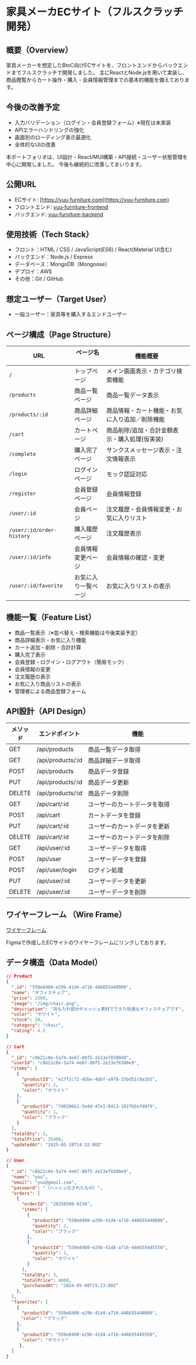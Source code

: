# 家具メーカECサイト（フルスクラッチ開発）

## 概要（Overview）
家具メーカーを想定したBtoC向けECサイトを、フロントエンドからバックエンドまでフルスクラッチで開発しました。
主にReactとNode.jsを用いて実装し、商品閲覧からカート操作・購入・会員情報管理までの基本的機能を備えております。

## 今後の改善予定
- 入力バリデーション（ログイン・会員登録フォーム）※現在は未実装
- APIエラーハンドリングの強化
- 画面別のローディング表示最適化
- 全体的なUIの改善

本ポートフォリオは、UI設計・React/MUI構築・API接続・ユーザー状態管理を中心に開発しました。
今後も継続的に改善してまいります。

## 公開URL
- ECサイト: [https://yuu-furniture.com](https://yuu-furniture.com)
- フロントエンド: [yuu-furniture-frontend](https://github.com/yuu-1219/yuu-furniture-frontend)
- バックエンド: [yuu-furniture-backend](https://github.com/yuu-1219/yuu-furniture-backend)


## 使用技術（Tech Stack）
- フロント：HTML / CSS / JavaScript(ES6) / React(Material UI含む)
- バックエンド：Node.js / Express
- データベース：MongoDB（Mongoose）
- デプロイ：AWS
- その他：Git / GitHub
  

## 想定ユーザー（Target User）
- 一般ユーザー：家具等を購入するエンドユーザー
  

## ページ構成（Page Structure）
| URL                       | ページ名           　  | 機能概要                             　　|
| ------------------------- | -------------------- | -------------------------------------- |
| `/`                       | トップページ           | メイン画面表示・カテゴリ検索機能　　　　　　   |
| `/products`               | 商品一覧ページ         | 商品一覧データ表示　　　　　　　             |
| `/products/:id`           | 商品詳細ページ         | 商品情報・カート機能・お気に入り追加／削除機能 |
| `/cart`                   | カートページ           | 商品削除/追加・合計金額表示・購入処理(仮実装)  |
| `/complete`               | 購入完了ページ         | サンクスメッセージ表示・注文情報表示          |
| `/login`                  | ログインページ         | モック認証対応                             |
| `/register`               | 会員登録ページ         | 会員情報登録                              |
| `/user/:id`               | 会員ページ             | 注文履歴・会員情報変更・お気に入りリスト      |
| `/user/:id/order-history` | 購入履歴ページ         | 注文履歴表示                     　　　    |
| `/user/:id/info`          | 会員情報変更ページ      | 会員情報の確認・変更                       |
| `/user/:id/favorite`      | お気に入り一覧ページ    | お気に入りリストの表示                      |


## 機能一覧（Feature List）
- 商品一覧表示（※並べ替え・検索機能は今後実装予定）
- 商品詳細表示・お気に入り機能
- カート追加・削除・合計計算
- 購入完了表示
- 会員登録・ログイン・ログアウト（簡易モック）
- 会員情報の変更
- 注文履歴の表示
- お気に入り商品リストの表示
- 管理者による商品登録フォーム


## API設計（API Design）
| メソッド  | エンドポイント       | 機能                                         |
| -------- | ----------------- | -------------------------------------------- |
| GET      | /api/products     | 商品一覧データ取得　　　　　　　　　　　　　　　　    |
| GET      | /api/products/:id | 商品詳細データ取得                              |
| POST     | /api/products     | 商品データ登録                                 |
| PUT      | /api/products/:id | 商品データ更新                                 |
| DELETE   | /api/products/:id | 商品データ削除                                 |
| GET      | /api/cart/:id     | ユーザーのカートデータを取得                      |
| POST     | /api/cart         | カートデータを登録                              |
| PUT      | /api/cart/:id     | ユーザーのカートデータを更新                      |
| DELETE   | /api/cart/:id     | ユーザーのカートデータを削除                      |
| GET      | /api/user/:id     | ユーザーデータを取得                            |
| POST     | /api/user         | ユーザーデータを登録                            |
| POST     | /api/user/login   | ログイン処理                                   |
| PUT      | /api/user/:id     | ユーザーデータを更新                            |
| DELETE   | /api/user/:id     | ユーザーデータを削除                            |


## ワイヤーフレーム （Wire Frame）

[ワイヤーフレーム](https://www.figma.com/design/30LztBXcfurCCVYbY2Gd4N/EC%E3%82%B5%E3%82%A4%E3%83%88?node-id=0-1&p=f&t=CpqCrY3IRumavmW0-0)

Figmaで作成したECサイトのワイヤーフレームにリンクしております。


## データ構造（Data Model）

```json
// Product
{
  "_id": "550e8400-e29b-41d4-a716-446655440000",
  "name": "オフィスチェア",
  "price": 2500,
  "image": "/img/chair.png",
  "description": "背もたれ部分がメッシュ素材でできた快適なオフィスチェアです",
  "color": "ホワイト",
  "stock": 20,
  "category": "chair",
  "rating": 4.5
}

// Cart
{
  "_id": "c8b21c0e-5a74-4e67-88f5-2e13ef8300d9",
  "userId": "c8b21c0e-5a74-4e67-88f5-2e13ef8300e9",
  "items": [
    {
      "productId": "e17f1c72-45be-4bbf-a978-25bd51c0a1b5",
      "quantity": 2,
      "color": "ホワイト"
    },
    {
      "productId": "7d0296b1-5e4d-47e1-8413-1027b5e7d8f9",
      "quantity": 1,
      "color": "ブラック"
    }
  ],
  "totalQty": 3,
  "totalPrice": 35400,
  "updatedAt": "2025-05-18T14:32:00Z"
}

// User
{
  "_id": "c8b21c0e-5a74-4e67-88f5-2e13ef8300e9",
  "name": "yuu",
  "email": "yuu@gmail.com",
  "password": "（ハッシュ化されたもの）",
  "orders": [
    {
      "orderId": "20250508-0234",
      "items": [
        {
          "productId": "550e8400-e29b-41d4-a716-446655440000",
          "quantity": 2,
          "color": "ブラック"
        },
        {
          "productId": "550e8400-e29b-41d4-a716-446655445550",
          "quantity": 1,
          "color": "ホワイト"
        }
      ],
      "totalQty": 3,
      "totalPrice": 8800,
      "purchasedAt": "2024-05-08T15:23:00Z"
    },
  ],
  "favorites": [
    { 
      "productId": "550e8400-e29b-41d4-a716-446655440000",
    　"color": "ブラック"
    },
    {
      "productId": "550e8400-e29b-41d4-a716-446655445550", 
      "color": "ホワイト"
     },
  ]
}

